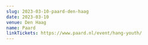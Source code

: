 ```yaml
---
slug: 2023-03-10-paard-den-haag
date: 2023-03-10
venue: Den Haag
name: Paard
linkTickets: https://www.paard.nl/event/hang-youth/
---
```

